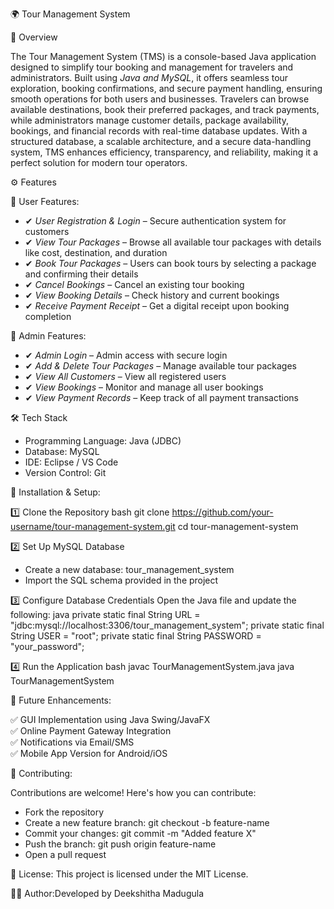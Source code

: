  🌍 Tour Management System

📌 Overview 

The Tour Management System (TMS) is a console-based Java application designed to simplify tour booking and management for travelers and administrators. 
Built using *Java and MySQL*, it offers seamless tour exploration, booking confirmations, and secure payment handling, ensuring smooth operations for both users and businesses.
Travelers can browse available destinations, book their preferred packages, and track payments, while administrators manage customer details, package availability, bookings, and financial records with real-time database updates.
With a structured database, a scalable architecture, and a secure data-handling system, TMS enhances efficiency, transparency, and reliability, making it a perfect solution for modern tour operators. 

⚙ Features

🔹 User Features:

- ✔ *User Registration & Login* – Secure authentication system for customers  
- ✔ *View Tour Packages* – Browse all available tour packages with details like cost, destination, and duration  
- ✔ *Book Tour Packages* – Users can book tours by selecting a package and confirming their details  
- ✔ *Cancel Bookings* – Cancel an existing tour booking  
- ✔ *View Booking Details* – Check history and current bookings  
- ✔ *Receive Payment Receipt* – Get a digital receipt upon booking completion

🔹 Admin Features:

- ✔ *Admin Login* – Admin access with secure login  
- ✔ *Add & Delete Tour Packages* – Manage available tour packages  
- ✔ *View All Customers* – View all registered users  
- ✔ *View Bookings* – Monitor and manage all user bookings  
- ✔ *View Payment Records* – Keep track of all payment transactions  

 🛠 Tech Stack

- Programming Language: Java (JDBC)  
- Database: MySQL  
- IDE: Eclipse / VS Code  
- Version Control: Git  

 🚀 Installation & Setup:

1️⃣ Clone the Repository
bash
git clone https://github.com/your-username/tour-management-system.git
cd tour-management-system

2️⃣ Set Up MySQL Database  
- Create a new database: tour_management_system  
- Import the SQL schema provided in the project  

3️⃣ Configure Database Credentials 
Open the Java file and update the following:
java
private static final String URL = "jdbc:mysql://localhost:3306/tour_management_system";
private static final String USER = "root";
private static final String PASSWORD = "your_password";


4️⃣ Run the Application
bash
javac TourManagementSystem.java
java TourManagementSystem

📝 Future Enhancements:

 ✅ GUI Implementation using Java Swing/JavaFX  
 ✅ Online Payment Gateway Integration  
 ✅ Notifications via Email/SMS  
 ✅ Mobile App Version for Android/iOS  

 🤝 Contributing:

Contributions are welcome! Here's how you can contribute:

- Fork the repository  
- Create a new feature branch:  git checkout -b feature-name  
- Commit your changes:   git commit -m "Added feature X"  
- Push the branch:  git push origin feature-name  
- Open a pull request  

 📜 License: This project is licensed under the MIT License.

👩‍💻 Author:Developed by Deekshitha Madugula

